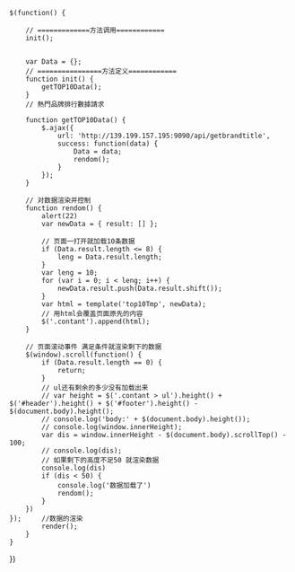     $(function() {

        // =============方法调用============
        init();


        var Data = {};
        // ================方法定义============
        function init() {
            getTOP10Data();
        }
        // 熱門品牌排行數據請求

        function getTOP10Data() {
            $.ajax({
                url: 'http://139.199.157.195:9090/api/getbrandtitle',
                success: function(data) {
                    Data = data;
                    rendom();
                }
            });
        }

        // 对数据渲染并控制 
        function rendom() {
            alert(22)
            var newData = { result: [] };

            // 页面一打开就加载10条数据
            if (Data.result.length <= 8) {
                leng = Data.result.length;
            }
            var leng = 10;
            for (var i = 0; i < leng; i++) {
                newData.result.push(Data.result.shift());
            }
            var html = template('top10Tmp', newData);
            // 用html会覆盖页面原先的内容
            $('.contant').append(html);
        }

        // 页面滚动事件 满足条件就渲染剩下的数据
        $(window).scroll(function() {
            if (Data.result.length == 0) {
                return;
            }
            // ul还有剩余的多少没有加载出来
            // var height = $('.contant > ul').height() + $('#header').height() + $('#footer').height() - $(document.body).height();
            // console.log('body:' + $(document.body).height());
            // console.log(window.innerHeight);
            var dis = window.innerHeight - $(document.body).scrollTop() - 100;
            // console.log(dis);
            // 如果剩下的高度不足50 就渲染数据
            console.log(dis)
            if (dis < 50) {
                console.log('数据加载了')
                rendom();
            }
        })
    });     //数据的渲染
            render();
        }
    }
})
